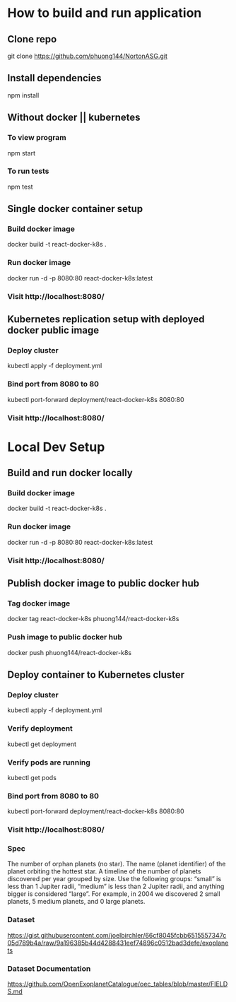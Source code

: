 # How to build and run application

## Clone repo

git clone https://github.com/phuong144/NortonASG.git

## Install dependencies

npm install

## Without docker || kubernetes

### To view program

npm start

### To run tests

npm test

## Single docker container setup

### Build docker image

docker build -t react-docker-k8s .

### Run docker image

docker run -d -p 8080:80 react-docker-k8s:latest

### Visit http://localhost:8080/

## Kubernetes replication setup with deployed docker public image

### Deploy cluster

kubectl apply -f deployment.yml

### Bind port from 8080 to 80

kubectl port-forward deployment/react-docker-k8s 8080:80

### Visit http://localhost:8080/

# Local Dev Setup

## Build and run docker locally

### Build docker image

docker build -t react-docker-k8s .

### Run docker image

docker run -d -p 8080:80 react-docker-k8s:latest

### Visit http://localhost:8080/

## Publish docker image to public docker hub

### Tag docker image

docker tag react-docker-k8s phuong144/react-docker-k8s

### Push image to public docker hub

docker push phuong144/react-docker-k8s

## Deploy container to Kubernetes cluster

### Deploy cluster

kubectl apply -f deployment.yml

### Verify deployment

kubectl get deployment

### Verify pods are running

kubectl get pods

### Bind port from 8080 to 80

kubectl port-forward deployment/react-docker-k8s 8080:80

### Visit http://localhost:8080/

### Spec

The number of orphan planets (no star).
The name (planet identifier) of the planet orbiting the hottest star.
A timeline of the number of planets discovered per year grouped by size. Use the following groups: “small” is less than 1 Jupiter radii, “medium” is less than 2 Jupiter radii, and anything bigger is considered “large”. For example, in 2004 we discovered 2 small planets, 5 medium planets, and 0 large planets.

### Dataset

https://gist.githubusercontent.com/joelbirchler/66cf8045fcbb6515557347c05d789b4a/raw/9a196385b44d4288431eef74896c0512bad3defe/exoplanets

### Dataset Documentation

https://github.com/OpenExoplanetCatalogue/oec_tables/blob/master/FIELDS.md